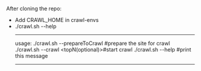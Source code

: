 After cloning the repo:
- Add CRAWL_HOME in crawl-envs
- ./crawl.sh --help
	********************************************
	usage:
	./crawl.sh --prepareToCrawl <site-name> #prepare the site for crawl
	./crawl.sh --crawl <site-name> <depth> <topN(optional)>#start crawl
	./crawl.sh --help #print this message
	**************************************************
